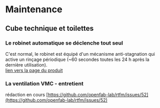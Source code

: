 # Maintenance

## Cube technique et toilettes

### Le robinet automatique se déclenche tout seul

C'est normal, le robinet est équipé d'un mécanisme anti-stagnation qui active un rinçage périodique \(~60 secondes toutes les 24 h après la dernière utilisation\).  
[lien vers la page du produit](https://www.delabiebenelux.com/fr/nos-produits/robinetterie-pour-lieux-publics/lavabo/440106-robinet-electronique-tempomatic-4)

### La ventilation VMC - entretient

rédaction en cours [https://github.com/openfab-lab/rtfm/issues/52](https://github.com/openfab-lab/rtfm/issues/52)

